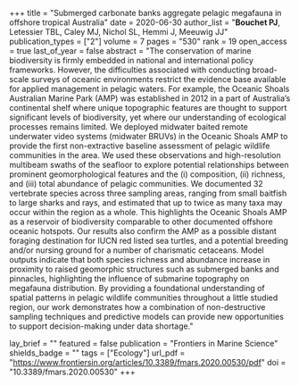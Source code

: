+++
title = "Submerged carbonate banks aggregate pelagic megafauna in offshore tropical Australia"
date = 2020-06-30
author_list = "<b>Bouchet PJ</b>, Letessier TBL, Caley MJ, Nichol SL, Hemmi J, Meeuwig JJ"
publication_types = ["2"]
volume = 7
pages = "530"
rank = 19
open_access = true
last_of_year = false
abstract = "The conservation of marine biodiversity is firmly embedded in national and international policy frameworks. However, the difficulties associated with conducting broad-scale surveys of oceanic environments restrict the evidence base available for applied management in pelagic waters. For example, the Oceanic Shoals Australian Marine Park (AMP) was established in 2012 in a part of Australia’s continental shelf where unique topographic features are thought to support significant levels of biodiversity, yet where our understanding of ecological processes remains limited. We deployed midwater baited remote underwater video systems (midwater BRUVs) in the Oceanic Shoals AMP to provide the first non-extractive baseline assessment of pelagic wildlife communities in the area. We used these observations and high-resolution multibeam swaths of the seafloor to explore potential relationships between prominent geomorphological features and the (i) composition, (ii) richness, and (iii) total abundance of pelagic communities. We documented 32 vertebrate species across three sampling areas, ranging from small baitfish to large sharks and rays, and estimated that up to twice as many taxa may occur within the region as a whole. This highlights the Oceanic Shoals AMP as a reservoir of biodiversity comparable to other documented offshore oceanic hotspots. Our results also confirm the AMP as a possible distant foraging destination for IUCN red listed sea turtles, and a potential breeding and/or nursing ground for a number of charismatic cetaceans. Model outputs indicate that both species richness and abundance increase in proximity to raised geomorphic structures such as submerged banks and pinnacles, highlighting the influence of submarine topography on megafauna distribution. By providing a foundational understanding of spatial patterns in pelagic wildlife communities throughout a little studied region, our work demonstrates how a combination of non-destructive sampling techniques and predictive models can provide new opportunities to support decision-making under data shortage."

lay_brief = "" 
featured = false
publication = "Frontiers in Marine Science"
shields_badge = ""
tags = ["Ecology"]
url_pdf = "https://www.frontiersin.org/articles/10.3389/fmars.2020.00530/pdf"
doi = "10.3389/fmars.2020.00530"
+++

